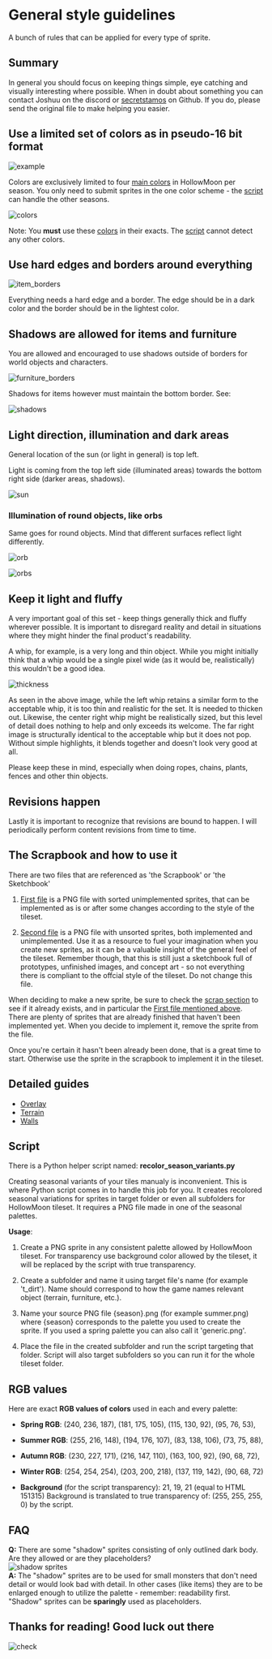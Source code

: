 # General style guidelines

A bunch of rules that can be applied for every type of sprite.

## Summary

In general you should focus on keeping things simple, eye catching and visually interesting where possible.
When in doubt about something you can contact Joshuu on the discord or [secretstamos](https://github.com/secretstamos) on Github. If you do, please send the original file to make helping you easier. 

## Use a limited set of colors as in pseudo-16 bit format

![example](image/example.png)

Colors are exclusively limited to four [main colors](#rgb-values) in HollowMoon per season. You only need to submit sprites in the one color scheme - the [script](#script) can handle the other seasons.


![colors](image/colors.png)

Note: You **must** use these [colors](#rgb-values) in their exacts. The [script](#script) cannot detect any other colors.


## Use hard edges and borders around everything

![item_borders](image/item_borders.png)

Everything needs a hard edge and a border. The edge should be in a dark color and the border should be in the lightest color. 


## Shadows are allowed for items and furniture

You are allowed and encouraged to use shadows outside of borders for world objects and characters.

![furniture_borders](image/furniture_borders.png)

Shadows for items however must maintain the bottom border. See:

![shadows](image/shadows.png)

## Light direction, illumination and dark areas

General location of the sun (or light in general) is top left.

Light is coming from the top left side (illuminated areas) towards the bottom right side (darker areas, shadows).

![sun](image/sun.png)

### Illumination of round objects, like orbs

Same goes for round objects. Mind that different surfaces reflect light differently.

![orb](image/the_orb.png)

![orbs](image/the_orb_the_orb.png)

## Keep it light and fluffy

A very important goal of this set - keep things generally thick and fluffy wherever possible. It is important to disregard reality and detail in situations where they might hinder the final product's readability.

A whip, for example, is a very long and thin object. While you might initially think that a whip would be a single pixel wide (as it would be, realistically) this wouldn't be a good idea. 

![thickness](image/thickness.png)

As seen in the above image, while the left whip retains a similar form to the acceptable whip, it is too thin and realistic for the set. It is needed to thicken out.
Likewise, the center right whip might be realistically sized, but this level of detail does nothing to help and only exceeds its welcome. 
The far right image is structurally identical to the acceptable whip but it does not pop. Without simple highlights, it blends together and doesn't look very good at all. 

Please keep these in mind, especially when doing ropes, chains, plants, fences and other thin objects. 


## Revisions happen
Lastly it is important to recognize that revisions are bound to happen. I will periodically perform content revisions from time to time. 

## The Scrapbook and how to use it

There are two files that are referenced as 'the Scrapbook' or 'the Sketchbook'
1. [First file](https://github.com/I-am-Erk/CDDA-Tilesets/blob/master/gfx/HollowMoon/scrap/Lots_and_lots_of_sprites_by_secretstamos_to_sort_edited.png) is a PNG file with sorted unimplemented sprites, that can be implemented as is or after some changes according to the style of the tileset.

2. [Second file](https://github.com/I-am-Erk/CDDA-Tilesets/blob/master/gfx/HollowMoon/scrap/Lots_and_lots_of_sprites_by_secretstamos_to_sort.png) is a PNG file with unsorted sprites, both implemented and unimplemented. Use it as a resource to fuel your imagination when you create new sprites, as it can be a valuable insight of the general feel of the tileset. Remember though, that this is still just a sketchbook full of prototypes, unfinished images, and concept art - so not everything there is compliant to the offcial style of the tileset. Do not change this file.

When deciding to make a new sprite, be sure to check the [scrap section](https://github.com/I-am-Erk/CDDA-Tilesets/tree/master/gfx/HollowMoon/scrap) to see if it already exists, and in particular the [First file mentioned above](https://github.com/I-am-Erk/CDDA-Tilesets/blob/master/gfx/HollowMoon/scrap/Lots_and_lots_of_sprites_by_secretstamos_to_sort_edited.png). There are plenty of sprites that are already finished that haven't been implemented yet. 
When you decide to implement it, remove the sprite from the file.

Once you're certain it hasn't been already been done, that is a great time to start. Otherwise use the sprite in the scrapbook to implement it in the tileset.

## Detailed guides

- [Overlay](https://github.com/I-am-Erk/CDDA-Tilesets/blob/master/doc/style/HollowMoon/overlay.md)
- [Terrain](https://github.com/I-am-Erk/CDDA-Tilesets/blob/master/doc/style/HollowMoon/terrain.md)
- [Walls](https://github.com/I-am-Erk/CDDA-Tilesets/blob/master/doc/style/HollowMoon/walls.md)

## Script

There is a Python helper script named: **recolor_season_variants.py**

Creating seasonal variants of your tiles manualy is inconvenient.
This is where Python script comes in to handle this job for you.
It creates recolored seasonal variations for sprites in target folder or even all subfolders for HollowMoon tileset.
It requires a PNG file made in one of the seasonal palettes.

**Usage**:
1.  Create a PNG sprite in any consistent palette allowed by HollowMoon tileset.
For transparency use background color allowed by the tileset, it will be replaced 
by the script with true transparency.

2.  Create a subfolder and name it using target file's name (for example 't_dirt').
Name should correspond to how the game names relevant object (terrain, furniture, etc.).

3.  Name your source PNG file {season}.png (for example summer.png) where {season} 
corresponds to the palette you used to create the sprite.
If you used a spring palette you can also call it 'generic.png'.

4.  Place the file in the created subfolder and run the script targeting that folder.
Script will also target subfolders so you can run it for the whole tileset folder.

## RGB values

Here are exact **RGB values of colors** used in each and every palette:

 - **Spring RGB**: (240, 236, 187), (181, 175, 105), (115, 130, 92), (95, 76, 53),
 - **Summer RGB**: (255, 216, 148), (194, 176, 107), (83, 138, 106), (73, 75, 88),
 - **Autumn RGB**: (230, 227, 171), (216, 147, 110), (163, 100, 92), (90, 68, 72),
 - **Winter RGB**: (254, 254, 254), (203, 200, 218), (137, 119, 142), (90, 68, 72)

 - **Background** (for the script transparency): 21, 19, 21 (equal to HTML 151315)
    Background is translated to true transparency of: (255, 255, 255, 0) by the script.

## FAQ

**Q:** There are some "shadow" sprites consisting of only outlined dark body. Are they allowed or are they placeholders?<br />
![shadow sprites](image/shadow_sprites.png)<br />
**A:** The "shadow" sprites are to be used for small monsters that don't need detail or would look bad with detail.
In other cases (like items) they are to be enlarged enough to utilize the palette - remember: readability first.
"Shadow" sprites can be **sparingly** used as placeholders.

## Thanks for reading! Good luck out there
![check](image/check.png)
